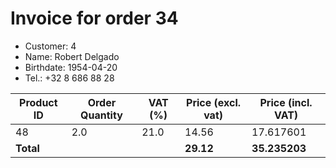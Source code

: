 # Invoice for order 34

- Customer: 4
- Name: Robert Delgado
- Birthdate: 1954-04-20
- Tel.: +32 8 686 88 28

| Product ID | Order Quantity | VAT (%) | Price (excl. vat) | Price (incl. VAT) |
|------------|----------------|---------|-------------------|-------------------|
| 48 | 2.0 | 21.0 | 14.56 | 17.617601 |
| **Total** |                 |         | **29.12**| **35.235203** |



